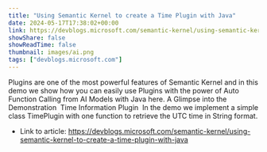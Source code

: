 ```yaml
---
title: "Using Semantic Kernel to create a Time Plugin with Java"
date: 2024-05-17T17:38:02+00:00
link: https://devblogs.microsoft.com/semantic-kernel/using-semantic-kernel-to-create-a-time-plugin-with-java
showShare: false
showReadTime: false
thumbnail: images/ai.png
tags: ["devblogs.microsoft.com"]
---
```

Plugins are one of the most powerful features of Semantic Kernel and in this demo we show how you can easily use Plugins with the power of Auto Function Calling from AI Models with Java here. A Glimpse into the Demonstration  Time Information Plugin  In the demo we implement a simple class TimePlugin with one function to retrieve the UTC time in String format.

- Link to article: https://devblogs.microsoft.com/semantic-kernel/using-semantic-kernel-to-create-a-time-plugin-with-java